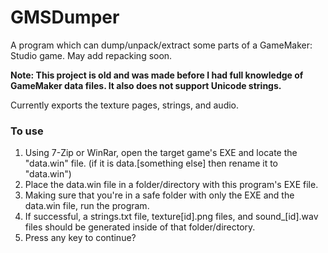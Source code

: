 # GMSDumper
A program which can dump/unpack/extract some parts of a GameMaker: Studio game. May add repacking soon.

**Note: This project is old and was made before I had full knowledge of GameMaker data files. It also does not support Unicode strings.**

Currently exports the texture pages, strings, and audio.

### To use

1. Using 7-Zip or WinRar, open the target game's EXE and locate the "data.win" file. (if it is data.[something else] then rename it to "data.win")
2. Place the data.win file in a folder/directory with this program's EXE file.
3. Making sure that you're in a safe folder with only the EXE and the data.win file, run the program.
4. If successful, a strings.txt file, texture[id].png files, and sound_[id].wav files should be generated inside of that folder/directory.
5. Press any key to continue?
